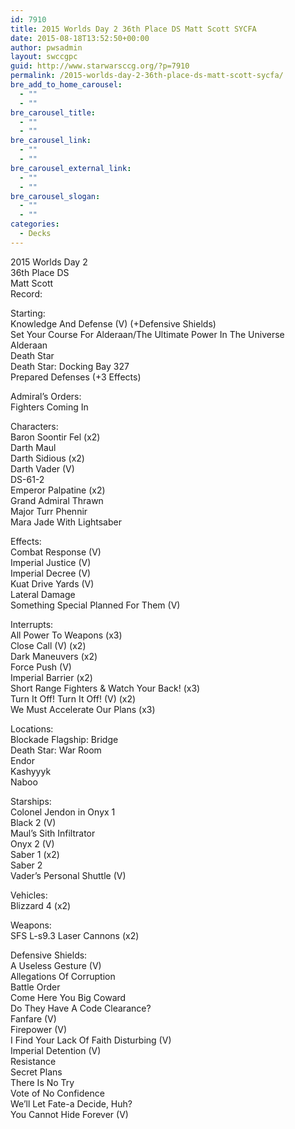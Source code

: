 ```yaml
---
id: 7910
title: 2015 Worlds Day 2 36th Place DS Matt Scott SYCFA
date: 2015-08-18T13:52:50+00:00
author: pwsadmin
layout: swccgpc
guid: http://www.starwarsccg.org/?p=7910
permalink: /2015-worlds-day-2-36th-place-ds-matt-scott-sycfa/
bre_add_to_home_carousel:
  - ""
  - ""
bre_carousel_title:
  - ""
  - ""
bre_carousel_link:
  - ""
  - ""
bre_carousel_external_link:
  - ""
  - ""
bre_carousel_slogan:
  - ""
  - ""
categories:
  - Decks
---
```

2015 Worlds Day 2  
36th Place DS  
Matt Scott  
Record:

Starting:  
Knowledge And Defense (V) (+Defensive Shields)  
Set Your Course For Alderaan/The Ultimate Power In The Universe  
Alderaan  
Death Star  
Death Star: Docking Bay 327  
Prepared Defenses (+3 Effects)

Admiral&#8217;s Orders:  
Fighters Coming In

Characters:  
Baron Soontir Fel (x2)  
Darth Maul  
Darth Sidious (x2)  
Darth Vader (V)  
DS-61-2  
Emperor Palpatine (x2)  
Grand Admiral Thrawn  
Major Turr Phennir  
Mara Jade With Lightsaber

Effects:  
Combat Response (V)  
Imperial Justice (V)  
Imperial Decree (V)  
Kuat Drive Yards (V)  
Lateral Damage  
Something Special Planned For Them (V)

Interrupts:  
All Power To Weapons (x3)  
Close Call (V) (x2)  
Dark Maneuvers (x2)  
Force Push (V)  
Imperial Barrier (x2)  
Short Range Fighters & Watch Your Back! (x3)  
Turn It Off! Turn It Off! (V) (x2)  
We Must Accelerate Our Plans (x3)

Locations:  
Blockade Flagship: Bridge  
Death Star: War Room  
Endor  
Kashyyyk  
Naboo

Starships:  
Colonel Jendon in Onyx 1  
Black 2 (V)  
Maul&#8217;s Sith Infiltrator  
Onyx 2 (V)  
Saber 1 (x2)  
Saber 2  
Vader&#8217;s Personal Shuttle (V)

Vehicles:  
Blizzard 4 (x2)

Weapons:  
SFS L-s9.3 Laser Cannons (x2)

Defensive Shields:  
A Useless Gesture (V)  
Allegations Of Corruption  
Battle Order  
Come Here You Big Coward  
Do They Have A Code Clearance?  
Fanfare (V)  
Firepower (V)  
I Find Your Lack Of Faith Disturbing (V)  
Imperial Detention (V)  
Resistance  
Secret Plans  
There Is No Try  
Vote of No Confidence  
We&#8217;ll Let Fate-a Decide, Huh?  
You Cannot Hide Forever (V)